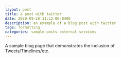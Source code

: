 ```yaml
---
layout: post
title: a post with twitter
date: 2020-09-28 11:12:00-0400
description: an example of a blog post with twitter
tags: formatting
categories: sample-posts external-services
---
```

A sample blog page that demonstrates the inclusion of Tweets/Timelines/etc.

[//]: # (# Tweet)

[//]: # (An example of displaying a tweet:)

[//]: # ({% twitter https://twitter.com/rubygems/status/518821243320287232 %})

[//]: # ()
[//]: # (# Timeline)

[//]: # (An example of pulling from a timeline:)

[//]: # ({% twitter https://twitter.com/jekyllrb maxwidth=500 limit=3 %})

[//]: # ()
[//]: # (# Additional Details)

[//]: # (For more details on using the plugin visit: [jekyll-twitter-plugin]&#40;https://github.com/rob-murray/jekyll-twitter-plugin&#41;)
